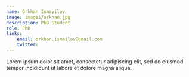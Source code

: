 ```yaml
---
name: Orkhan Ismayilov
image: images/orkhan.jpg
description: PhD Student
role: PhD
links:
    email: orkhan.ismailov@gmail.com
    twitter:
---
```


Lorem ipsum dolor sit amet, consectetur adipiscing elit, sed do eiusmod tempor incididunt ut labore et dolore magna aliqua.

